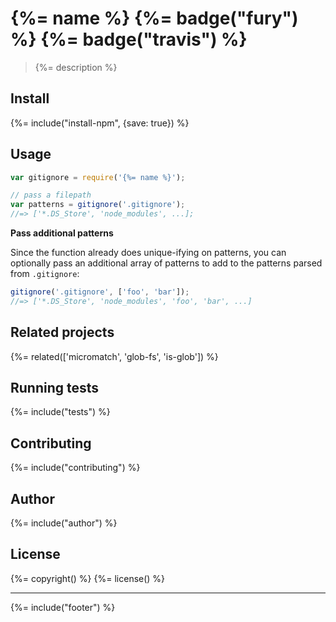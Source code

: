 # {%= name %} {%= badge("fury") %} {%= badge("travis") %}

> {%= description %}

## Install
{%= include("install-npm", {save: true}) %}

## Usage

```js
var gitignore = require('{%= name %}');

// pass a filepath
var patterns = gitignore('.gitignore');
//=> ['*.DS_Store', 'node_modules', ...];
```

**Pass additional patterns**

Since the function already does unique-ifying on patterns, you can optionally pass an additional array of patterns to add to the patterns parsed from `.gitignore`:

```js
gitignore('.gitignore', ['foo', 'bar']);
//=> ['*.DS_Store', 'node_modules', 'foo', 'bar', ...]
```

## Related projects
{%= related(['micromatch', 'glob-fs', 'is-glob']) %}  

## Running tests
{%= include("tests") %}

## Contributing
{%= include("contributing") %}

## Author
{%= include("author") %}

## License
{%= copyright() %}
{%= license() %}

***

{%= include("footer") %}
